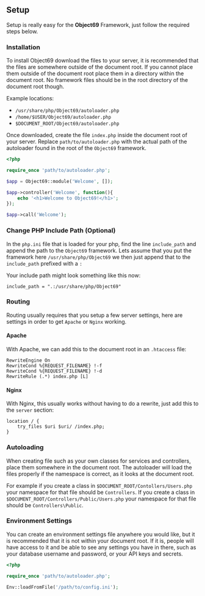 ## Setup

Setup is really easy for the **Object69** Framework, just follow the required steps below.

### Installation

To install Object69 download the files to your server, it is recommended that the files are somewhere outside of the document root. If you cannot place them outside of the document root place them in a directory within the document root. No framework files should be in the root directory of the document root though.

Example locations:

* `/usr/share/php/Object69/autoloader.php`
* `/home/$USER/Object69/autoloader.php`
* `$DOCUMENT_ROOT/Object69/autoloader.php`

Once downloaded, create the file `index.php` inside the document root of your server. Replace `path/to/autoloader.php` with the actual path of the autoloader found in the root of the `Object69` framework.

```php
<?php

require_once 'path/to/autoloader.php';

$app = Object69::module('Welcome', []);

$app->controller('Welcome', function(){
    echo '<h1>Welcome to Object69!</h1>';
});

$app->call('Welcome');
```

### Change PHP Include Path (Optional)

In the `php.ini` file that is loaded for your php, find the line `include_path` and append the path to the `Object69` framework. Lets assume that you put the framework here `/usr/share/php/Object69` we then just append that to the `include_path` prefixed with a `:`

Your include path might look something like this now:

```
include_path = ".:/usr/share/php/Object69"
```

### Routing

Routing usually requires that you setup a few server settings, here are settings in order to get `Apache` or `Nginx` working.

#### Apache

With Apache, we can add this to the document root in an `.htaccess` file:

```
RewriteEngine On
RewriteCond %{REQUEST_FILENAME} !-f
RewriteCond %{REQUEST_FILENAME} !-d
RewriteRule (.*) index.php [L]
```

#### Nginx

With Nginx, this usually works without having to do a rewrite, just add this to the `server` section:

```
location / {
    try_files $uri $uri/ /index.php;
}
```

### Autoloading

When creating file such as your own classes for services and controllers, place them somewhere in the document root. The autoloader will load the files properly if the namespace is correct, as it looks at the document root.

For example if you create a class in `$DOCUMENT_ROOT/Contollers/Users.php` your namespace for that file should be `Controllers`. If you create a class in `$DOCUMENT_ROOT/Controllers/Public/Users.php` your namespace for that file should be `Controllers\Public`.

### Environment Settings

You can create an environment settings file anywhere you would like, but it is recommended that it is not within your document root. If it is, people will have access to it and be able to see any settings you have in there, such as your database username and password, or your API keys and secrets.

```php
<?php

require_once 'path/to/autoloader.php';

Env::loadFromFile('/path/to/config.ini');
```